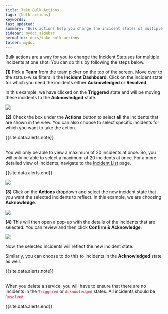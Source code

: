 ```yaml
---
title: Take Bulk Actions
tags: [bulk actions]
keywords:
last_updated:
summary: "Bulk actions help you change the incident states of multiple incidents at one go"
sidebar: mydoc_sidebar
permalink: docs/take-bulk-actions
folder: mydoc
---
```


Bulk actions are a way for you to change the Incident Statuses for multiple incidents at one shot. You can do this by following the steps below.

**(1)** Pick a **Team** from the team picker on the top of the screen. Move over to the status-wise filters in the **Incident Dashboard**. Click on the incident state for which you need the incidents either **Acknowledged** or **Resolved**.

In this example, we have clicked on the **Triggered** state and will be moving these incidents to the **Acknowledged** state.

![](images/bulk_actions_1.png)

**(2)** Check the box under the **Actions** button to select **all** the incidents that are shown in the view. You can also choose to select specific incidents for which you want to take the action.

{{site.data.alerts.note}}
<br/><br/><p>You will only be able to view a maximum of 20 incidents at once. So, you will only be able to select a maximum of 20 incidents at once. For a more detailed view of incidents, navigate to the <a href="incident-list-table-view">Incident List</a> page.</p>
{{site.data.alerts.end}}

![](images/bulk_actions_2.png)

**(3)** Click on the **Actions** dropdown and select the new incident state that you want the selected incidents to reflect. In this example, we are choosing **Acknowledge**.

![](images/bulk_actions_3.png)

**(4)** This will then open a pop-up with the details of the incidents that are selected. You can review and then click **Confirm & Acknowledge**.

![](images/bulk_actions_4.png)

Now, the selected incidents will reflect the new incident state.

Similarly, you can choose to do this to incidents in the **Acknowledged** state as well.

{{site.data.alerts.note}}
<br/><br/><p>When you delete a service, you will have to ensure that there are no incidents in the <code class="highlighter-rouge" style="color: #c7254e; background-color: #f9f2f4 !important;">Triggered</code> or <code class="highlighter-rouge" style="color: #c7254e; background-color: #f9f2f4 !important;">Acknowledged</code> states. All incidents should be <code class="highlighter-rouge" style="color: #c7254e; background-color: #f9f2f4 !important;">Resolved</code>.</p>
{{site.data.alerts.end}}